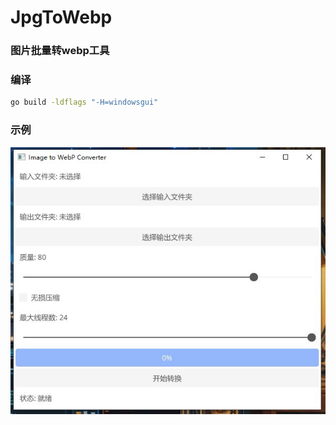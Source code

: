# JpgToWebp

### 图片批量转webp工具

### 编译

```cmd
go build -ldflags "-H=windowsgui"
```

### 示例

![](images/1.JPG)
